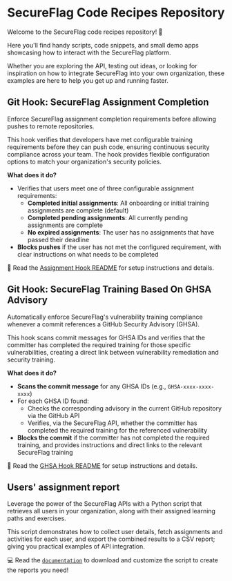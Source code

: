 # SecureFlag Code Recipes Repository

Welcome to the SecureFlag code recipes repository! 🎉

Here you'll find handy scripts, code snippets, and small demo apps showcasing how to interact with the SecureFlag platform.

Whether you are exploring the API, testing out ideas, or looking for inspiration on how to integrate SecureFlag into your own organization, these examples are here to help you get up and running faster.

## Git Hook: SecureFlag Assignment Completion

Enforce SecureFlag assignment completion requirements before allowing pushes to remote repositories.

This hook verifies that developers have met configurable training requirements before they can push code, ensuring continuous security compliance across your team. The hook provides flexible configuration options to match your organization's security policies.

**What does it do?**
- Verifies that users meet one of three configurable assignment requirements:
  - **Completed initial assignments**: All onboarding or initial training assignments are complete (default)
  - **Completed pending assignments**: All currently pending assignments are complete
  - **No expired assignments**: The user has no assignments that have passed their deadline
- **Blocks pushes** if the user has not met the configured requirement, with clear instructions on what needs to be completed

📖 Read the [Assignment Hook README](/githooks-assignments/README.md) for setup instructions and details.

## Git Hook: SecureFlag Training Based On GHSA Advisory

Automatically enforce SecureFlag's vulnerability training compliance whenever a commit references a GitHub Security Advisory (GHSA).

This hook scans commit messages for GHSA IDs and verifies that the committer has completed the required training for those specific vulnerabilities, creating a direct link between vulnerability remediation and security training.

**What does it do?**
- **Scans the commit message** for any GHSA IDs (e.g., `GHSA-xxxx-xxxx-xxxx`)
- For each GHSA ID found:
  - Checks the corresponding advisory in the current GitHub repository via the GitHub API
  - Verifies, via the SecureFlag API, whether the committer has completed the required training for the referenced vulnerability
- **Blocks the commit** if the committer has not completed the required training, and provides instructions and direct links to the relevant SecureFlag training

📖 Read the [GHSA Hook README](/githooks-ghsa/README.md) for setup instructions and details.

## Users' assignment report

Leverage the power of the SecureFlag APIs with a Python script that retrieves all users in your organization, along with their assigned learning paths and exercises.

This script demonstrates how to collect user details, fetch assignments and activities for each user, and export the combined results to a CSV report; giving you practical examples of API integration.

💻 Read the [`documentation`](/users_assignments_report/) to download and customize the script to create the reports you need!

